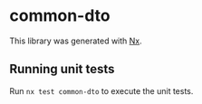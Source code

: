 # common-dto

This library was generated with [Nx](https://nx.dev).

## Running unit tests

Run `nx test common-dto` to execute the unit tests.
